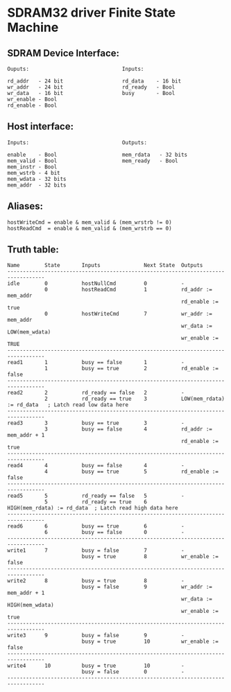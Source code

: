 # SDRAM32 driver Finite State Machine

## SDRAM Device Interface:

    Ouputs:                              Inputs:

    rd_addr   - 24 bit                   rd_data    - 16 bit
    wr_addr   - 24 bit                   rd_ready   - Bool
    wr_data   - 16 bit                   busy       - Bool
    wr_enable - Bool
    rd_enable - Bool

## Host interface:

    Inputs:                              Outputs:

    enable    - Bool                     mem_rdata   - 32 bits
    mem_valid - Bool                     mem_ready   - Bool
    mem_instr - Bool
    mem_wstrb - 4 bit
    mem_wdata - 32 bits
    mem_addr  - 32 bits

## Aliases:

    hostWriteCmd = enable & mem_valid & (mem_wrstrb != 0)
    hostReadCmd  = enable & mem_valid & (mem_wrstrb == 0)

## Truth table:

    Name        State       Inputs              Next State  Outputs
    ----------------------------------------------------------------------------------
    idle        0           hostNullCmd         0           - 
                0           hostReadCmd         1           rd_addr := mem_addr
                                                            rd_enable := true
                0           hostWriteCmd        7           wr_addr := mem_addr
                                                            wr_data := LOW(mem_wdata)
                                                            wr_enable := TRUE
    ----------------------------------------------------------------------------------
    read1       1           busy == false       1           -
                1           busy == true        2           rd_enable := false
    ----------------------------------------------------------------------------------
    read2       2           rd_ready == false   2           -
                2           rd_ready == true    3           LOW(mem_rdata) := rd_data   ; Latch read low data here
    ----------------------------------------------------------------------------------
    read3       3           busy == true        3           -
                3           busy == false       4           rd_addr := mem_addr + 1
                                                            rd_enable := true
    ----------------------------------------------------------------------------------
    read4       4           busy == false       4           -
                4           busy == true        5           rd_enable := false
    ----------------------------------------------------------------------------------
    read5       5           rd_ready == false   5           -
                5           rd_ready == true    6           HIGH(mem_rdata) := rd_data  ; Latch read high data here
    ----------------------------------------------------------------------------------
    read6       6           busy == true        6           -
                6           busy == false       0           -
    ----------------------------------------------------------------------------------
    write1      7           busy = false        7           -
                            busy = true         8           wr_enable := false           
    ----------------------------------------------------------------------------------
    write2      8           busy = true         8           -
                            busy = false        9           wr_addr := mem_addr + 1
                                                            wr_data := HIGH(mem_wdata)
                                                            wr_enable := true 
    ----------------------------------------------------------------------------------
    write3      9           busy = false        9           -
                            busy = true         10          wr_enable := false
    ----------------------------------------------------------------------------------
    write4      10          busy = true         10          -
                            busy = false        0           -
    ----------------------------------------------------------------------------------
















